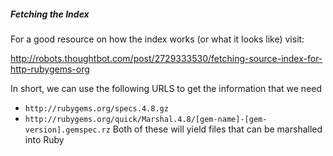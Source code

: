 ##### Fetching the Index

For a good resource on how the index works (or what it looks like) visit:

http://robots.thoughtbot.com/post/2729333530/fetching-source-index-for-http-rubygems-org
  
  
  
In short, we can use the following URLS to get the information that we need
  + `http://rubygems.org/specs.4.8.gz`
  + `http://rubygems.org/quick/Marshal.4.8/[gem-name]-[gem-version].gemspec.rz`
Both of these will yield files that can be marshalled into Ruby
